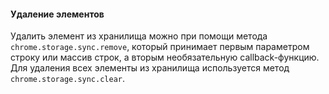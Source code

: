 #### Удаление элементов

Удалить элемент из хранилища можно при помощи метода `chrome.storage.sync.remove`, который принимает первым параметром строку или массив строк, а вторым необязательную callback-функцию. Для удаления всех элементы из хранилища используется метод `chrome.storage.sync.clear`. 



